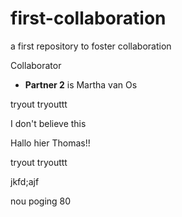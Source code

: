 # first-collaboration
a first repository to foster collaboration

Collaborator
- **Partner 2** is Martha van Os

tryout tryouttt 

I don't believe this

Hallo hier Thomas!! 

tryout tryouttt 


jkfd;ajf

nou poging 80 
